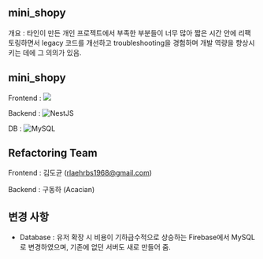 ## mini_shopy
개요 : 타인이 만든 개인 프로젝트에서 부족한 부분들이 너무 많아 짧은 시간 안에 리팩토링하면서
legacy 코드를 개선하고 troubleshooting을 경험하며 개발 역량을 향상시키는 데에 그 의의가 있음.

## mini_shopy
Frontend : ![](https://img.shields.io/badge/React-20232A?style=for-the-badge&logo=react&logoColor=61DAFB)

Backend : ![NestJS](https://img.shields.io/badge/nestjs-%23E0234E.svg?style=for-the-badge&logo=nestjs&logoColor=white)

DB : ![MySQL](https://img.shields.io/badge/mysql-4479A1.svg?style=for-the-badge&logo=mysql&logoColor=white)

## Refactoring Team
Frontend : 김도균 (rlaehrbs1968@gmail.com)

Backend : 구동하 (Acacian)

## 변경 사항
- Database : 유저 확장 시 비용이 기하급수적으로 상승하는 Firebase에서 MySQL로 변경하였으며, 기존에 없던 서버도 새로 만들어 줌.

